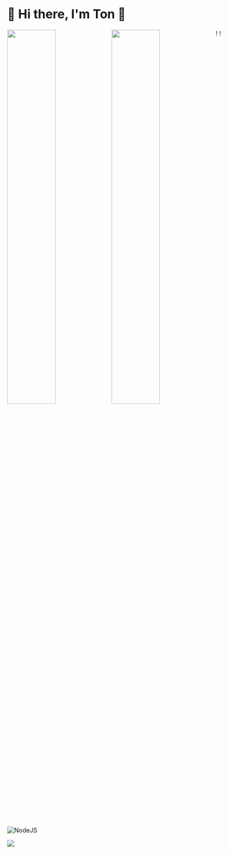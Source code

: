 # 🌳 Hi there, I'm Ton 👋


!<img align="left" width="47%" src="https://github-readme-stats.vercel.app/api?username=MCPETH&theme=radical" />
!<img align="left" width="47%" src="https://github-readme-stats.vercel.app/api/top-langs/?username=MCPETH&layout=compact&theme=radical" />



![NodeJS](https://img.shields.io/badge/node.js-6DA55F?style=for-the-badge&logo=node.js&logoColor=white)


[<img align="center" src="https://img.shields.io/badge/Personal%20Site-mcpeth.com-green">](https://mcpeth.com)
